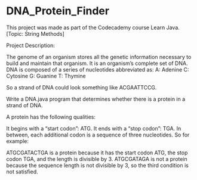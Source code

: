 # DNA_Protein_Finder

This project was made as part of the Codecademy course Learn Java.
[Topic: String Methods]

Project Description: 

The genome of an organism stores all the genetic information necessary to build and maintain that organism. It is an organism’s complete set of DNA.
DNA is composed of a series of nucleotides abbreviated as:
A: Adenine
C: Cytosine
G: Guanine
T: Thymine

So a strand of DNA could look something like ACGAATTCCG.

Write a DNA.java program that determines whether there is a protein in a strand of DNA.

A protein has the following qualities:

It begins with a “start codon”: ATG.
It ends with a “stop codon”: TGA.
In between, each additional codon is a sequence of three nucleotides.
So for example:

ATGCGATACTGA is a protein because it has the start codon ATG, the stop codon TGA, and the length is divisible by 3.
ATGCGATAGA is not a protein because the sequence length is not divisible by 3, so the third condition is not satisfied.
